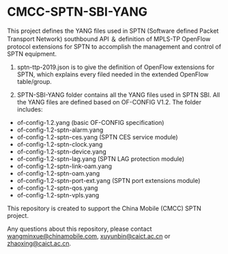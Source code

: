 # CMCC-SPTN-SBI-YANG
This project defines the YANG files used in SPTN (Software defined Packet Transport Network) southbound API ＆ definition of MPLS-TP OpenFlow protocol extensions for SPTN to accomplish the management and control of SPTN equipment.

1. sptn-ttp-2019.json is to give the definition of OpenFlow extensions for SPTN, which explains every filed needed in the extended OpenFlow table/group.

2. SPTN-SBI-YANG folder contains all the YANG files used in SPTN SBI. All the YANG files are defined based on OF-CONFIG V1.2. The folder includes:
- of-config-1.2.yang (basic OF-CONFIG specification)
- of-config-1.2-sptn-alarm.yang
- of-config-1.2-sptn-ces.yang (SPTN CES service module)
- of-config-1.2-sptn-clock.yang
- of-config-1.2-sptn-device.yang
- of-config-1.2-sptn-lag.yang (SPTN LAG protection module)
- of-config-1.2-sptn-link-oam.yang
- of-config-1.2-sptn-oam.yang
- of-config-1.2-sptn-port-ext.yang (SPTN port extensions module)
- of-config-1.2-sptn-qos.yang
- of-config-1.2-sptn-vpls.yang

This repository is created to support the China Mobile (CMCC) SPTN project. 

Any questions about this repository, please contact wangminxue@chinamobile.com, xuyunbin@caict.ac.cn or zhaoxing@caict.ac.cn.
